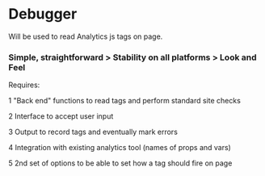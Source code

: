 # Debugger

Will be used to read Analytics js tags on page.

<h3>Simple, straightforward > Stability on all platforms > Look and Feel</h3>

Requires:

1 "Back end" functions to read tags and perform standard site checks

2 Interface to accept user input

3 Output to record tags and eventually mark errors

4 Integration with existing analytics tool (names of props and vars)

5 2nd set of options to be able to set how a tag should fire on page
